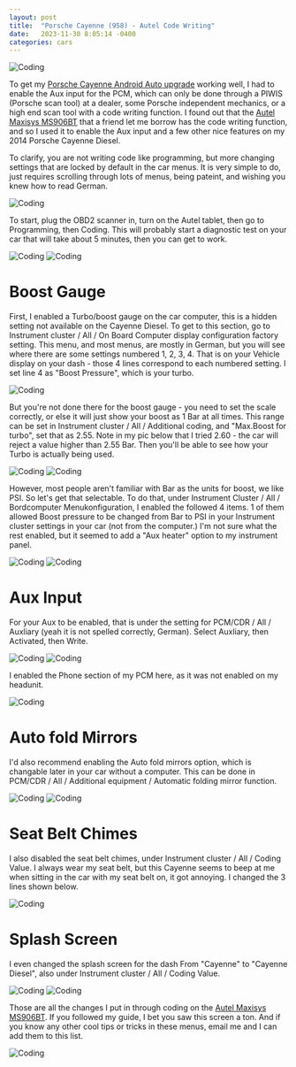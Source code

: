 ```yaml
---
layout: post
title:  "Porsche Cayenne (958) - Autel Code Writing"
date:   2023-11-30 8:05:14 -0400
categories: cars
---
```


![Coding](/images/coding/3.jpg)

To get my [Porsche Cayenne Android Auto upgrade](https://rskelton.com/porsche-cayenne-carplayretrofits-androidauto-install/) working well, I had to enable the Aux input for the PCM, which can only be done through a PIWIS (Porsche scan tool) at a dealer, some Porsche independent mechanics, or a high end scan tool with a code writing function. I found out that the [Autel Maxisys MS906BT](https://amzn.to/3QTdxsI) that a friend let me borrow has the code writing function, and so I used it to enable the Aux input and a few other nice features on my 2014 Porsche Cayenne Diesel.

To clarify, you are not writing code like programming, but more changing settings that are locked by default in the car menus. It is very simple to do, just requires scrolling through lots of menus, being pateint, and wishing you knew how to read German. 

![Coding](/images/coding/10.jpg)

To start, plug the OBD2 scanner in, turn on the Autel tablet, then go to Programming, then Coding. This will probably start a diagnostic test on your car that will take about 5 minutes, then you can get to work. 

![Coding](/images/coding/11.jpg)
![Coding](/images/coding/12.jpg)
 # Boost Gauge 
First, I enabled a Turbo/boost gauge on the car computer, this is a hidden setting not available on the Cayenne Diesel. To get to this section, go to Instrument cluster / All / On Board Computer display configuration factory setting. This menu, and most menus, are mostly in German, but you will see where there are some settings numbered 1, 2, 3, 4. That is on your Vehicle display on your dash - those 4 lines correspond to each numbered setting. I set line 4 as "Boost Pressure", which is your turbo. 

![Coding](/images/coding/7.jpg)

But you're not done there for the boost gauge - you need to set the scale correctly, or else it will just show your boost as 1 Bar at all times. This range can be set in Instrument cluster / All / Additional coding, and "Max.Boost for turbo", set that as 2.55. Note in my pic below that I tried 2.60 - the car will reject a value higher than 2.55 Bar. Then you'll be able to see how your Turbo is actually being used. 

![Coding](/images/coding/2.jpg)
![Coding](/images/coding/1.jpg)

However, most people aren't familiar with Bar as the units for boost, we like PSI. So let's get that selectable. To do that, under Instrument Cluster / All / Bordcomputer Menukonfiguration, I enabled the followed 4 items. 1 of them allowed Boost pressure to be changed from Bar to PSI in your Instrument cluster settings in your car (not from the computer.) I'm not sure what the rest enabled, but it seemed to add a "Aux heater" option to my instrument panel. 

![Coding](/images/coding/16.jpg)
![Coding](/images/coding/18.jpg)

# Aux Input
For your Aux to be enabled, that is under the setting for PCM/CDR / All / Auxliary (yeah it is not spelled correctly, German). Select Auxliary, then Activated, then Write. 

![Coding](/images/coding/4.jpg)
![Coding](/images/coding/5.jpg)

I enabled the Phone section of my PCM here, as it was not enabled on my headunit. 

![Coding](/images/coding/6.jpg)

# Auto fold Mirrors
I'd also recommend enabling the Auto fold mirrors option, which is changable later in your car without a computer. This can be done in PCM/CDR / All / Additional equipment / Automatic folding mirror function.

![Coding](/images/coding/15.jpg)
![Coding](/images/coding/17.jpg)

# Seat Belt Chimes
I also disabled the seat belt chimes, under Instrument cluster / All / Coding Value. I always wear my seat belt, but this Cayenne seems to beep at me when sitting in the car with my seat belt on, it got annoying. I changed the 3 lines shown below.  

![Coding](/images/coding/9.jpg)

# Splash Screen
I even changed the splash screen for the dash From "Cayenne" to "Cayenne Diesel", also under Instrument cluster / All / Coding Value.

![Coding](/images/coding/13.jpg)
![Coding](/images/coding/14.jpg)

Those are all the changes I put in through coding on the [Autel Maxisys MS906BT](https://amzn.to/3QTdxsI). If you followed my guide, I bet you saw this screen a ton. And if you know any other cool tips or tricks in these menus, email me and I can add them to this list. 

![Coding](/images/coding/8.jpg)